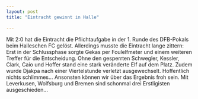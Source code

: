 ```yaml
---
layout: post
title: "Eintracht gewinnt in Halle"

---
```


Mit 2:0 hat die Eintracht die Pflichtaufgabe in der 1. Runde des DFB-Pokals beim Halleschen FC gelöst. Allerdings musste die Eintracht lange zittern: Erst in der Schlussphase sorgte Gekas per Foulelfmeter und einem weiteren Treffer für die Entscheidung. Ohne den gesperrten Schwegler, Kessler, Clark, Caio und Hoffer stand eine stark veränderte Elf auf dem Platz. Zudem wurde Djakpa nach einer Viertelstunde verletzt ausgewechselt. Hoffentlich nichts schlimmes... Ansonsten können wir über das Ergebnis froh sein. Mit Leverkusen, Wolfsburg und Bremen sind schonmal drei Erstligisten ausgeschieden...



